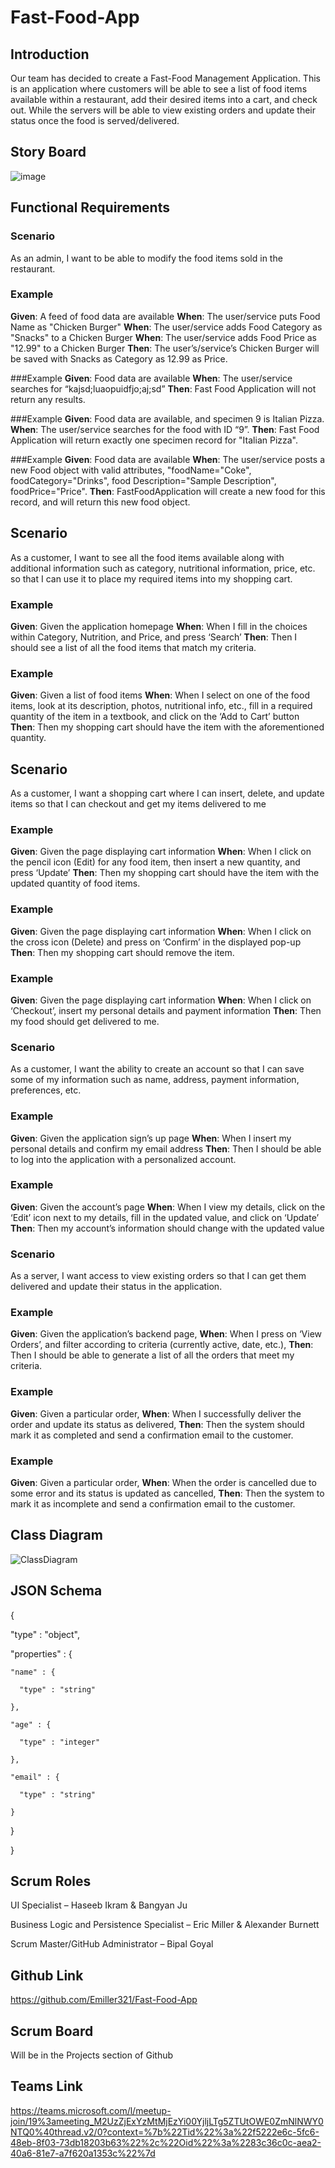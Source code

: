 # Fast-Food-App

## Introduction
Our team has decided to create a Fast-Food Management Application. This is an application where customers will be able to see a list of food items available within a restaurant, add their desired items into a cart, and check out. While the servers will be able to view existing orders and update their status once the food is served/delivered. 

## Story Board
![image](https://github.com/Emiller321/Fast-Food-App/blob/main/ImagesStoryboard/storyboard.png)

## Functional Requirements

### Scenario
As an admin, I want to be able to modify the food items sold in the restaurant.

### Example
**Given**: A feed of food data are available
**When**: The user/service puts Food Name as "Chicken Burger"
**When**: The user/service adds Food Category as "Snacks" to a Chicken Burger
**When**: The user/service adds Food Price as "12.99" to a Chicken Burger
**Then**: The user’s/service’s Chicken Burger will be saved with Snacks as Category as 12.99 as Price.

###Example
**Given**: Food data are available
**When**: The user/service searches for “kajsd;luaopuidfjo;aj;sd”
**Then**: Fast Food Application will not return any results.

###Example
**Given**: Food data are available, and specimen 9 is Italian Pizza.
**When**: The user/service searches for the food with ID “9”.
**Then**: Fast Food Application will return exactly one specimen record for "Italian Pizza".

###Example
**Given**: Food data are available
**When**: The user/service posts a new Food object with valid attributes, "foodName="Coke", foodCategory="Drinks", food
Description="Sample Description", foodPrice="Price".
**Then**: FastFoodApplication will create a new food for this record, and will return this new food object.

## Scenario
As a customer, I want to see all the food items available along with additional information such as category, nutritional information, price, etc. so that I can use it to place my required items into my shopping cart. 

### Example
**Given**: Given the application homepage
**When**: When I fill in the choices within Category, Nutrition, and Price, and press ‘Search’
**Then**: Then I should see a list of all the food items that match my criteria. 

### Example
**Given**: Given a list of food items
**When**: When I select on one of the food items, look at its description, photos, nutritional info, etc., fill in a required quantity of the item in a textbook, and click on the ‘Add to Cart’ button
**Then**: Then my shopping cart should have the item with the aforementioned quantity.

## Scenario
As a customer, I want a shopping cart where I can insert, delete, and update items so that I can checkout and get my items delivered to me

### Example
**Given**: Given the page displaying cart information 
**When**: When I click on the pencil icon (Edit) for any food item, then insert a new quantity, and press ‘Update’
**Then**: Then my shopping cart should have the item with the updated quantity of food items. 

### Example
**Given**: Given the page displaying cart information
**When**: When I click on the cross icon (Delete) and press on ‘Confirm’ in the displayed pop-up
**Then**: Then my shopping cart should remove the item. 

### Example
**Given**: Given the page displaying cart information
**When**: When I click on ‘Checkout’, insert my personal details and payment information 
**Then**: Then my food should get delivered to me. 

### Scenario
As a customer, I want the ability to create an account so that I can save some of my information such as name, address, payment information, preferences, etc. 

### Example
**Given**: Given the application sign’s up page
**When**: When I insert my personal details and confirm my email address
**Then**: Then I should be able to log into the application with a personalized account. 

### Example
**Given**: Given the account’s page
**When**: When I view my details, click on the ‘Edit’ icon next to my details, fill in the updated value, and click on ‘Update’
**Then**: Then my account’s information should change with the updated value

### Scenario
As a server, I want access to view existing orders so that I can get them delivered and update their status in the application. 

### Example
**Given**: Given the application’s backend page, 
**When**: When I press on ‘View Orders’, and filter according to criteria (currently active, date, etc.), 
**Then**: Then I should be able to generate a list of all the orders that meet my criteria. 

### Example
**Given**: Given a particular order, 
**When**: When I successfully deliver the order and update its status as delivered, 
**Then**: Then the system should mark it as completed and send a confirmation email to the customer. 

### Example
**Given**: Given a particular order, 
**When**: When the order is cancelled due to some error and its status is updated as cancelled, 
**Then**: Then the system to mark it as incomplete and send a confirmation email to the customer. 


## Class Diagram
![ClassDiagram](https://user-images.githubusercontent.com/54557245/133008270-bb24f9df-cfe9-4d55-be1c-5f06c159d368.png)

## JSON Schema

{ 

  "type" : "object", 

  "properties" : { 

    "name" : { 

      "type" : "string" 

    }, 

    "age" : { 

      "type" : "integer" 

    }, 

    "email" : { 

      "type" : "string" 

    } 

  } 

} 

## Scrum Roles

UI Specialist – Haseeb Ikram & Bangyan Ju 

Business Logic and Persistence Specialist – Eric Miller & Alexander Burnett  

Scrum Master/GitHub Administrator – Bipal Goyal 

## Github Link

https://github.com/Emiller321/Fast-Food-App 

## Scrum Board
Will be in the Projects section of Github

## Teams Link
https://teams.microsoft.com/l/meetup-join/19%3ameeting_M2UzZjExYzMtMjEzYi00YjljLTg5ZTUtOWE0ZmNlNWY0NTQ0%40thread.v2/0?context=%7b%22Tid%22%3a%22f5222e6c-5fc6-48eb-8f03-73db18203b63%22%2c%22Oid%22%3a%2283c36c0c-aea2-40a6-81e7-a7f620a1353c%22%7d
